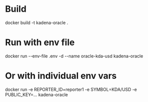 # Build
docker build -t kadena-oracle .

# Run with env file
docker run --env-file .env -d --name oracle-kda-usd kadena-oracle

# Or with individual env vars
docker run -e REPORTER_ID=reporter1 -e SYMBOL=KDA/USD -e PUBLIC_KEY=... kadena-oracle